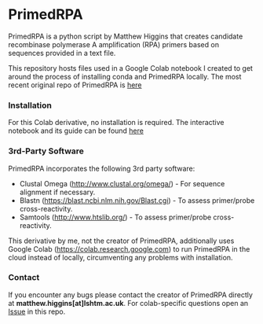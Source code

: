 # PrimedRPA

PrimedRPA is a python script by Matthew Higgins that creates candidate recombinase polymerase A amplification (RPA) primers based on sequences provided in a text file.

This repository hosts files used in a Google Colab notebook I created to get around the process of installing conda and PrimedRPA locally. The most recent original repo of PrimedRPA is [here](https://github.com/MatthewHiggins2017/bioconda-PrimedRPA)

### Installation

For this Colab derivative, no installation is required. The interactive notebook and its guide can be found [here](https://colab.research.google.com/drive/1e46vSyKUgoW9UgAfYQLYwJLomt8Trigu?usp=sharing)

### 3rd-Party Software

PrimedRPA incorporates the following 3rd party software:

- Clustal Omega (http://www.clustal.org/omega/) - For sequence alignment if necessary.<br/>
- Blastn (https://blast.ncbi.nlm.nih.gov/Blast.cgi) - To assess primer/probe cross-reactivity.<br/>
- Samtools (http://www.htslib.org/) - To assess primer/probe cross-reactivity.<br/>

This derivative by me, not the creator of PrimedRPA, additionally uses Google Colab (https://colab.research.google.com) to run PrimedRPA in the cloud instead of locally, circumventing any problems with installation.

### Contact

If you encounter any bugs please contact the creator of PrimedRPA directly at **matthew.higgins[at]lshtm.ac.uk**. For colab-specific questions open an [Issue](https://github.com/joostvhts/PrimedRPA/issues/new/choose) in this repo.